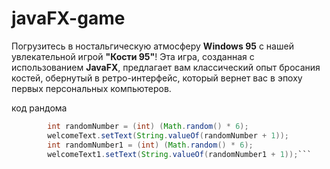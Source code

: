 # javaFX-game
Погрузитесь в ностальгическую атмосферу **Windows 95** с нашей увлекательной игрой **"Кости 95"**! Эта игра, созданная с использованием **JavaFX**, предлагает вам классический опыт бросания костей, обернутый в ретро-интерфейс, который вернет вас в эпоху первых персональных компьютеров.


код рандома
```Java
        int randomNumber = (int) (Math.random() * 6);
        welcomeText.setText(String.valueOf(randomNumber + 1));
        int randomNumber1 = (int) (Math.random() * 6);
        welcomeText1.setText(String.valueOf(randomNumber1 + 1));```
